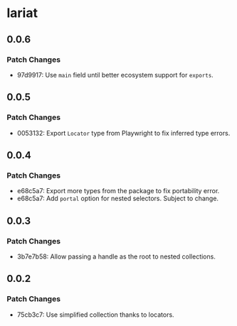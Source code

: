 # lariat

## 0.0.6

### Patch Changes

- 97d9917: Use `main` field until better ecosystem support for `exports`.

## 0.0.5

### Patch Changes

- 0053132: Export `Locator` type from Playwright to fix inferred type errors.

## 0.0.4

### Patch Changes

- e68c5a7: Export more types from the package to fix portability error.
- e68c5a7: Add `portal` option for nested selectors. Subject to change.

## 0.0.3

### Patch Changes

- 3b7e7b58: Allow passing a handle as the root to nested collections.

## 0.0.2

### Patch Changes

- 75cb3c7: Use simplified collection thanks to locators.
